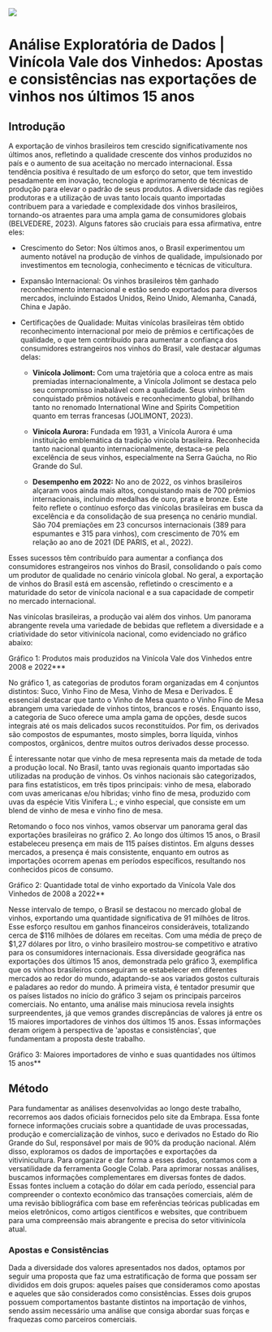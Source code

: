 ![](https://www.tuaradio.com.br/image/resize_crop?w=920&h=500&q=80&src=intranet/userfiles/noticias/81012145d3d12adbd05b5033def08ac4.png)
# Análise Exploratória de Dados |  Vinícola Vale dos Vinhedos: Apostas e consistências nas exportações de vinhos nos últimos 15 anos

## Introdução
A exportação de vinhos brasileiros tem crescido significativamente nos últimos
anos, refletindo a qualidade crescente dos vinhos produzidos no país e o aumento
de sua aceitação no mercado internacional. Essa tendência positiva é resultado de
um esforço do setor, que tem investido pesadamente em inovação, tecnologia e
aprimoramento de técnicas de produção para elevar o padrão de seus produtos. A
diversidade das regiões produtoras e a utilização de uvas tanto locais quanto
importadas contribuem para a variedade e complexidade dos vinhos brasileiros,
tornando-os atraentes para uma ampla gama de consumidores globais
(BELVEDERE, 2023). Alguns fatores são cruciais para essa afirmativa, entre eles:

- Crescimento do Setor: Nos últimos anos, o Brasil experimentou um aumento
notável na produção de vinhos de qualidade, impulsionado por investimentos
em tecnologia, conhecimento e técnicas de viticultura.

- Expansão Internacional: Os vinhos brasileiros têm ganhado reconhecimento
internacional e estão sendo exportados para diversos mercados, incluindo
Estados Unidos, Reino Unido, Alemanha, Canadá, China e Japão.

- Certificações de Qualidade: Muitas vinícolas brasileiras têm obtido
reconhecimento internacional por meio de prêmios e certificações de
qualidade, o que tem contribuído para aumentar a confiança dos
consumidores estrangeiros nos vinhos do Brasil, vale destacar algumas delas:

  - **Vinícola Jolimont:** Com uma trajetória que a coloca entre as mais
premiadas internacionalmente, a Vinícola Jolimont se destaca pelo seu
compromisso inabalável com a qualidade. Seus vinhos têm
conquistado prêmios notáveis e reconhecimento global, brilhando tanto
no renomado International Wine and Spirits Competition quanto em
terras francesas (JOLIMONT, 2023).

  - **Vinícola Aurora:** Fundada em 1931, a Vinícola Aurora é uma
instituição emblemática da tradição vinícola brasileira. Reconhecida
tanto nacional quanto internacionalmente, destaca-se pela excelência
de seus vinhos, especialmente na Serra Gaúcha, no Rio Grande do
 Sul.

   - **Desempenho em 2022:** No ano de 2022, os vinhos brasileiros alçaram
voos ainda mais altos, conquistando mais de 700 prêmios
internacionais, incluindo medalhas de ouro, prata e bronze. Este feito
reflete o contínuo esforço das vinícolas brasileiras em busca da
excelência e da consolidação de sua presença no cenário mundial. São
704 premiações em 23 concursos internacionais (389 para espumantes
e 315 para vinhos), com crescimento de 70% em relação ao ano de
2021 (DE PARIS, et al., 2022).

Esses sucessos têm contribuído para aumentar a confiança dos
consumidores estrangeiros nos vinhos do Brasil, consolidando o país como um
produtor de qualidade no cenário vinícola global. No geral, a exportação de vinhos
do Brasil está em ascensão, refletindo o crescimento e a maturidade do setor de
vinícola nacional e a sua capacidade de competir no mercado internacional.


Nas vinícolas brasileiras, a produção vai além dos vinhos. Um panorama
abrangente revela uma variedade de bebidas que refletem a diversidade e a
criatividade do setor vitivinícola nacional, como evidenciado no gráfico abaixo:

Gráfico 1: Produtos mais produzidos na Vinícola Vale dos Vinhedos entre 2008 e
2022***

No gráfico 1, as categorias de produtos foram organizadas em 4 conjuntos
distintos: Suco, Vinho Fino de Mesa, Vinho de Mesa e Derivados. É essencial
destacar que tanto o Vinho de Mesa quanto o Vinho Fino de Mesa abrangem uma
variedade de vinhos tintos, brancos e rosés. Enquanto isso, a categoria de Suco
oferece uma ampla gama de opções, desde sucos integrais até os mais delicados
sucos reconstituídos. Por fim, os derivados são compostos de espumantes, mosto
simples, borra líquida, vinhos compostos, orgânicos, dentre muitos outros derivados
desse processo.

É interessante notar que vinho de mesa representa mais da metade de toda a
produção local. No Brasil, tanto uvas regionais quanto importadas são utilizadas na
produção de vinhos. Os vinhos nacionais são categorizados, para fins estatísticos,
em três tipos principais: vinho de mesa, elaborado com uvas americanas e/ou
híbridas; vinho fino de mesa, produzido com uvas da espécie Vitis Vinifera L.; e
vinho especial, que consiste em um blend de vinho de mesa e vinho fino de mesa.

Retomando o foco nos vinhos, vamos observar um panorama geral das
exportações brasileiras no gráfico 2. Ao longo dos últimos 15 anos, o Brasil
estabeleceu presença em mais de 115 países distintos. Em alguns desses
mercados, a presença é mais consistente, enquanto em outros as importações
ocorrem apenas em períodos específicos, resultando nos conhecidos picos de
consumo.

Gráfico 2: Quantidade total de vinho exportado da Vinícola Vale dos Vinhedos de
2008 a 2022**

Nesse intervalo de tempo, o Brasil se destacou no mercado global de vinhos,
exportando uma quantidade significativa de 91 milhões de litros. Esse esforço
resultou em ganhos financeiros consideráveis, totalizando cerca de $116 milhões de
dólares em receitas. Com uma média de preço de $1,27 dólares por litro, o vinho
brasileiro mostrou-se competitivo e atrativo para os consumidores internacionais.
Essa diversidade geográfica nas exportações dos últimos 15 anos,
demonstrada pelo gráfico 3, exemplifica que os vinhos brasileiros conseguiram se
estabelecer em diferentes mercados ao redor do mundo, adaptando-se aos variados
gostos culturais e paladares ao redor do mundo.
À primeira vista, é tentador presumir que os países listados no início do
gráfico 3 sejam os principais parceiros comerciais. No entanto, uma análise mais
minuciosa revela insights surpreendentes, já que vemos grandes discrepâncias de
valores já entre os 15 maiores importadores de vinhos dos últimos 15 anos. Essas
informações deram origem à perspectiva de 'apostas e consistências', que
fundamentam a proposta deste trabalho.


Gráfico 3: Maiores importadores de vinho e suas quantidades nos últimos 15 anos**

## Método

Para fundamentar as análises desenvolvidas ao longo deste trabalho,
recorremos aos dados oficiais fornecidos pelo site da Embrapa. Essa fonte fornece
informações cruciais sobre a quantidade de uvas processadas, produção e
comercialização de vinhos, suco e derivados no Estado do Rio Grande do Sul,
responsável por mais de 90% da produção nacional. Além disso, exploramos os
dados de importações e exportações da vitivinicultura. Para organizar e dar forma a
esses dados, contamos com a versatilidade da ferramenta Google Colab.
Para aprimorar nossas análises, buscamos informações complementares em
diversas fontes de dados. Essas fontes incluem a cotação do dólar em cada período,
essencial para compreender o contexto econômico das transações comerciais, além
de uma revisão bibliográfica com base em referências teóricas publicadas em meios
eletrônicos, como artigos científicos e websites, que contribuem para uma
compreensão mais abrangente e precisa do setor vitivinícola atual.

### Apostas e Consistências

Dada a diversidade dos valores apresentados nos dados, optamos por seguir
uma proposta que faz uma estratificação de forma que possam ser divididos em dois
grupos: aqueles países que consideramos como apostas e aqueles que são
considerados como consistências. Esses dois grupos possuem comportamentos
bastante distintos na importação de vinhos, sendo assim necessário uma análise
que consiga abordar suas forças e fraquezas como parceiros comerciais.

